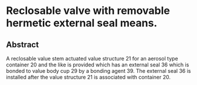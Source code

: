 # Reclosable valve with removable hermetic external seal means.

## Abstract
A reclosable value stem actuated value structure 21 for an aerosol type container 20 and the like is provided which has an external seal 36 which is bonded to value body cup 29 by a bonding agent 39. The external seal 36 is installed after the value structure 21 is associated with container 20.